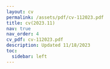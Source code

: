 ```yaml
---
layout: cv
permalink: /assets/pdf/cv-112023.pdf
title: cv(2023.11)
nav: true
nav_order: 4
cv_pdf: cv-112023.pdf
description: Updated 11/18/2023
toc:
  sidebar: left
---
```

